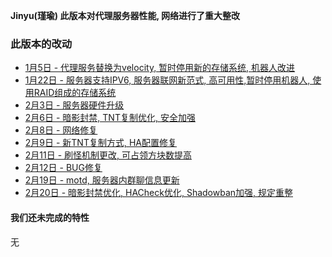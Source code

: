 **Jinyu(瑾瑜) 此版本对代理服务器性能, 网络进行了重大整改**  
  
### 此版本的改动
* [1月5日 - 代理服务替换为velocity, 暂时停用新的存储系统, 机器人改进](1-5)  
* [1月22日 - 服务器支持IPV6, 服务器联网新范式, 高可用性,暂时停用机器人, 使用RAID组成的存储系统](1-22)  
* [2月3日 - 服务器硬件升级](2-3)  
* [2月6日 - 暗影封禁, TNT复制优化, 安全加强](2-6)  
* [2月8日 - 网络修复](2-8)  
* [2月9日 - 新TNT复制方式, HA配置修复](2-9)  
* [2月11日 - 刷怪机制更改, 可占领方块数提高](2-11)  
* [2月12日 - BUG修复](2-12)  
* [2月19日 - motd, 服务器内群聊信息更新](2-19)  
* [2月20日 - 暗影封禁优化, HACheck优化, Shadowban加强, 规定重整](2-20)  

#### 我们还未完成的特性
无  
